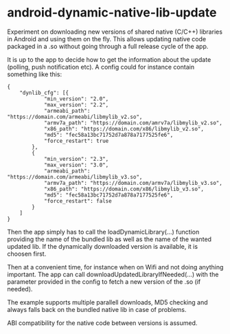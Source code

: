 # android-dynamic-native-lib-update

Experiment on downloading new versions of shared native (C/C++) libraries in Android and using them on the fly. This allows updating native code packaged in a .so without going through a full release cycle of the app. 

It is up to the app to decide how to get the information about the update (polling, push notification etc). A config could for instance contain something like this:

```
{
	"dynlib_cfg": [{
			"min_version": "2.0",
			"max_version": "2.2",
			"armeabi_path": "https://domain.com/armeabi/libmylib_v2.so",
			"armv7a_path": "https://domain.com/amrv7a/libmylib_v2.so",
			"x86_path": "https://domain.com/x86/libmylib_v2.so",
			"md5": "fec58a13bc71752d7a878a7177525fe6",
			"force_restart": true
		},
		{
			"min_version": "2.3",
			"max_version": "3.0",
			"armeabi_path": "https://domain.com/armeabi/libmylib_v3.so",
			"armv7a_path": "https://domain.com/armv7a/libmylib_v3.so",
			"x86_path": "https://domain.com/x86/libmylib_v3.so",
			"md5": "fec58a13bc71752d7a878a7177525fe6",
			"force_restart": false
		}
	]
}
```
Then the app simply has to call the loadDynamicLibrary(...) function providing the name of the bundled lib as well as the name of the wanted updated lib. If the dynamically downloaded version is available, it is choosen first.

Then at a convenient time, for instance when on Wifi and not doing anything important. The app can call downloadUpdatedLibraryIfNeeded(...) with the parameter provided in the config to fetch a new version of the .so (if needed).

The example supports multiple parallell downloads, MD5 checking and always falls back on the bundled native lib in case of problems. 

ABI compatibility for the native code between versions is assumed.
